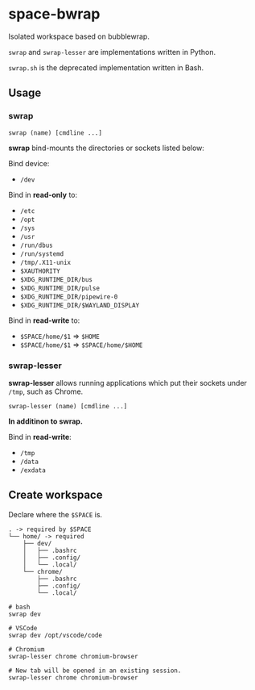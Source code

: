 # space-bwrap

Isolated workspace based on bubblewrap.

`swrap` and `swrap-lesser` are implementations written in Python.

`swrap.sh` is the deprecated implementation written in Bash.

## Usage

### swrap

```
swrap (name) [cmdline ...]
```

**swrap** bind-mounts the directories or sockets listed below:

Bind device:

- `/dev`

Bind in **read-only** to:

- `/etc`
- `/opt`
- `/sys`
- `/usr`
- `/run/dbus`
- `/run/systemd`
- `/tmp/.X11-unix`
- `$XAUTHORITY`
- `$XDG_RUNTIME_DIR/bus`
- `$XDG_RUNTIME_DIR/pulse`
- `$XDG_RUNTIME_DIR/pipewire-0`
- `$XDG_RUNTIME_DIR/$WAYLAND_DISPLAY`

Bind in **read-write** to:

- `$SPACE/home/$1` => `$HOME`
- `$SPACE/home/$1` => `$SPACE/home/$HOME`

### swrap-lesser

**swrap-lesser** allows running applications which put their sockets under `/tmp`, such as Chrome.

```
swrap-lesser (name) [cmdline ...]
```

**In additinon to swrap.**

Bind in **read-write**:

- `/tmp`
- `/data`
- `/exdata`

## Create workspace

Declare where the `$SPACE` is.

```
. -> required by $SPACE
└── home/ -> required
    ├── dev/
    │   ├── .bashrc
    │   ├── .config/
    │   └── .local/
    └── chrome/
        ├── .bashrc
        ├── .config/
        └── .local/
```

```shell
# bash
swrap dev

# VSCode
swrap dev /opt/vscode/code

# Chromium
swrap-lesser chrome chromium-browser

# New tab will be opened in an existing session.
swrap-lesser chrome chromium-browser
```
